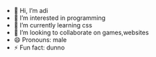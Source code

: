 - 👋 Hi, I’m adi
- 👀 I’m interested in programming
- 🌱 I’m currently learning css
- 💞️ I’m looking to collaborate on games,websites 
- 😄 Pronouns: male
- ⚡ Fun fact: dunno

<!---
adiii2009/adiii2009 is a ✨ special ✨ repository because its `README.md` (this file) appears on your GitHub profile.
You can click the Preview link to take a look at your changes.
--->
